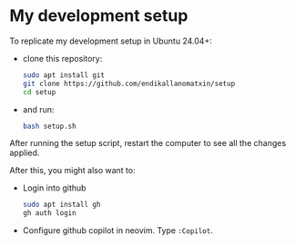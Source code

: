 # My development setup

To replicate my development setup in Ubuntu 24.04+:

- clone this repository:

    ```sh
    sudo apt install git
    git clone https://github.com/endikallanomatxin/setup
    cd setup
    ```

- and run:

    ```sh
    bash setup.sh
    ```

After running the setup script, restart the computer to see all the changes applied.


After this, you might also want to:

- Login into github

    ```sh
    sudo apt install gh
    gh auth login
    ```

- Configure github copilot in neovim. Type `:Copilot`.

